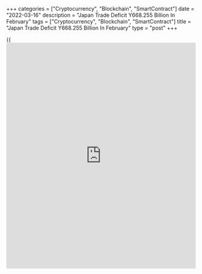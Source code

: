 +++
categories = ["Cryptocurrency", "Blockchain", "SmartContract"]
date = "2022-03-16"
description = "Japan Trade Deficit Y668.255 Billion In February"
tags = ["Cryptocurrency", "Blockchain", "SmartContract"]
title = "Japan Trade Deficit Y668.255 Billion In February"
type = "post"
+++

{{<iframe id="large-banner" src="https://www.bounty.group/#slide=20.0" width="100%" height="600" scrolling="no" style="border: 0px solid rgb(216, 221, 230); border-radius: 3px;">}}

Japan posted a merchandise trade deficit of 668.255 billion in February,
the Ministry of Finance said on Wednesday.

That missed expectations for a deficit of 112.6 billion yen following
the downwardly revised 2,193.5 billion yen shortfall in January
(originally a 2,191.1 billion yen deficit).

Exports climbed 19.1 percent on year to 7.190 trillion yen, shy or
forecasts for an increase of 21 percent but still up from the 9.6
percent gain in the previous month.

Imports spiked an annual 34 percent versus expectations for an increase
of 28 percent following the downwardly revised 38.7 percent increase a
month earlier (originally 39.6 percent).

For comments and feedback [contact](https://www.playgroundfx.com/contact/): editorial@rtt[news](https://www.letsplayfx.com/blog/forex-news-website/).com

[Economic News][1]

 **What parts of the world are seeing the best (and worst) economic
performances lately? Click[here][2] to check out our [Econ Scorecard][2]
and find out! See up-to-the-moment [ranking](https://www.playgroundfx.com/blog/crypto-exchange-ranking/)s for the best and worst
performers in [GDP][3], [unemployment rate][4], [inflation][5] and much
more.**

   1. www.rtt[news](https://www.letsplayfx.com/blog/forex-news-website/).com/Content/EconomicNews.aspx
   2. www.rtt[news](https://www.letsplayfx.com/blog/forex-news-website/).com/economic-scorecard/world-rank/industrial-production/highest-performance.aspx
   3. www.rtt[news](https://www.letsplayfx.com/blog/forex-news-website/).com/economic-scorecard/world-rank/GDP/highest-performance.aspx
   4. www.rtt[news](https://www.letsplayfx.com/blog/forex-news-website/).com/economic-scorecard/world-rank/unemployment-rate/lowest-performance.aspx
   5. www.rtt[news](https://www.letsplayfx.com/blog/forex-news-website/).com/economic-scorecard/world-rank/CPI/highest-performance.aspx